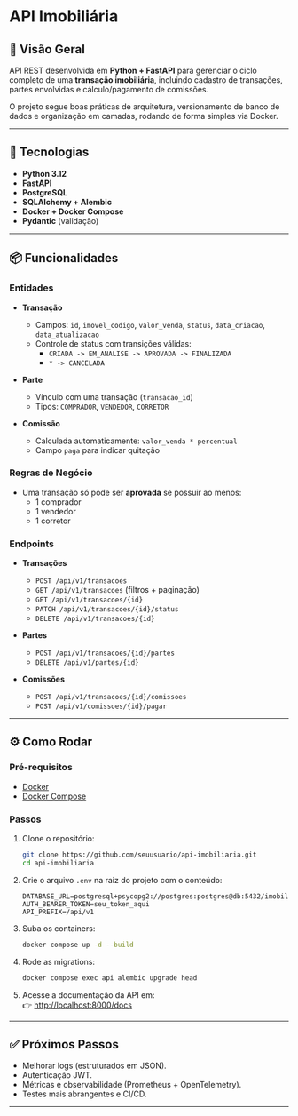 # API Imobiliária

## 🎯 Visão Geral
API REST desenvolvida em **Python + FastAPI** para gerenciar o ciclo completo de uma **transação imobiliária**, incluindo cadastro de transações, partes envolvidas e cálculo/pagamento de comissões.  

O projeto segue boas práticas de arquitetura, versionamento de banco de dados e organização em camadas, rodando de forma simples via Docker.

---

## 🚀 Tecnologias
- **Python 3.12**
- **FastAPI**
- **PostgreSQL**
- **SQLAlchemy + Alembic**
- **Docker + Docker Compose**
- **Pydantic** (validação)

---

## 📦 Funcionalidades

### Entidades
- **Transação**  
  - Campos: `id`, `imovel_codigo`, `valor_venda`, `status`, `data_criacao`, `data_atualizacao`  
  - Controle de status com transições válidas:
    - `CRIADA -> EM_ANALISE -> APROVADA -> FINALIZADA`
    - `* -> CANCELADA`  

- **Parte**  
  - Vínculo com uma transação (`transacao_id`)  
  - Tipos: `COMPRADOR`, `VENDEDOR`, `CORRETOR`  

- **Comissão**  
  - Calculada automaticamente: `valor_venda * percentual`  
  - Campo `paga` para indicar quitação  

### Regras de Negócio
- Uma transação só pode ser **aprovada** se possuir ao menos:
  - 1 comprador
  - 1 vendedor
  - 1 corretor  

### Endpoints
- **Transações**  
  - `POST /api/v1/transacoes`  
  - `GET /api/v1/transacoes` (filtros + paginação)  
  - `GET /api/v1/transacoes/{id}`  
  - `PATCH /api/v1/transacoes/{id}/status`  
  - `DELETE /api/v1/transacoes/{id}`  

- **Partes**  
  - `POST /api/v1/transacoes/{id}/partes`  
  - `DELETE /api/v1/partes/{id}`  

- **Comissões**  
  - `POST /api/v1/transacoes/{id}/comissoes`  
  - `POST /api/v1/comissoes/{id}/pagar`  

---

## ⚙️ Como Rodar

### Pré-requisitos
- [Docker](https://www.docker.com/)  
- [Docker Compose](https://docs.docker.com/compose/)  

### Passos
1. Clone o repositório:
   ```bash
   git clone https://github.com/seuusuario/api-imobiliaria.git
   cd api-imobiliaria
   ```

2. Crie o arquivo `.env` na raiz do projeto com o conteúdo:
   ```env
   DATABASE_URL=postgresql+psycopg2://postgres:postgres@db:5432/imobiliaria
   AUTH_BEARER_TOKEN=seu_token_aqui
   API_PREFIX=/api/v1
   ```

3. Suba os containers:
   ```bash
   docker compose up -d --build
   ```

4. Rode as migrations:
   ```bash
   docker compose exec api alembic upgrade head
   ```

5. Acesse a documentação da API em:  
   👉 [http://localhost:8000/docs](http://localhost:8000/docs)

---

## ✅ Próximos Passos
- Melhorar logs (estruturados em JSON).  
- Autenticação JWT.  
- Métricas e observabilidade (Prometheus + OpenTelemetry).  
- Testes mais abrangentes e CI/CD.  

---
